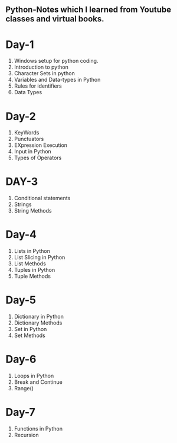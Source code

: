 ## Python-Notes which I learned from Youtube classes and virtual books. 
# Day-1
1. Windows setup for python coding.
2. Introduction to python
3. Character Sets in python
4. Variables and Data-types in Python 
5. Rules for identifiers
6. Data Types


# Day-2
1. KeyWords
2. Punctuators
3. EXpression Execution
4. Input in Python
5. Types of Operators


# DAY-3
1. Conditional statements
2. Strings
3. String Methods

# Day-4
1. Lists in Python
2. List Slicing in Python
3. List Methods
4. Tuples in Python
5. Tuple Methods

# Day-5
1. Dictionary in Python
2. Dictionary Methods
3. Set in Python
4. Set Methods

# Day-6
1. Loops in Python
2. Break and Continue
3. Range()

# Day-7
1. Functions in Python
2. Recursion